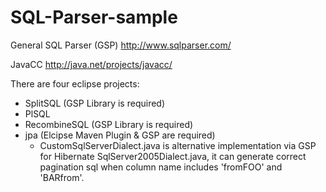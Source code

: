SQL-Parser-sample
=================
General SQL Parser (GSP)
http://www.sqlparser.com/

JavaCC
http://java.net/projects/javacc/


There are four eclipse projects:
* SplitSQL (GSP Library is required) 
* PlSQL
* RecombineSQL (GSP Library is required)
* jpa (Elcipse Maven Plugin & GSP are required)
   - CustomSqlServerDialect.java is alternative implementation via GSP for Hibernate SqlServer2005Dialect.java,
     it can generate correct pagination sql when column name includes 'fromFOO' and 'BARfrom'.
